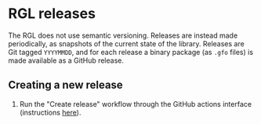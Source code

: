 # RGL releases

The RGL does not use semantic versioning.
Releases are instead made periodically, as snapshots of the current state of the library.
Releases are Git tagged `YYYYMMDD`, and for each release a binary package (as `.gfo` files) is made available as a GitHub release.

## Creating a new release

1. Run the "Create release" workflow through the GitHub actions interface
   (instructions [here](https://docs.github.com/en/free-pro-team@latest/actions/managing-workflow-runs/manually-running-a-workflow)).
